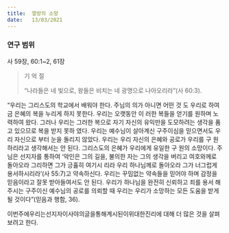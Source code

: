 ```yaml
---
title:  열방의 소망
date:   13/03/2021
---
```


### 연구 범위
사 59장, 60:1~2, 61장

> <p> 기 억 절 </p>
> “나라들은 네 빛으로, 왕들은 비치는 네 광명으로 나아오리라”(사 60:3).

“우리는 그리스도의 학교에서 배워야 한다. 주님의 의가 아니면 어떤 것 도 우리로 하여금 은혜의 복을 누리게 하지 못한다. 우리는 오랫동안 이 러한 복들을 얻기를 원하며 노력하여 왔다. 그러나 우리는 그러한 복으로 자기 자신의 유익만을 도모하려는 생각을 품고 있으므로 복을 받지 못하 였다. 우리는 예수님이 살아계신 구주이심을 믿으면서도 우리 자신으로 부터 눈을 돌리지 않았다. 우리는 우리 자신의 은혜와 공로가 우리를 구 원하리라고 생각해서는 안 된다. 그리스도의 은혜가 우리에게 유일한 구 원의 소망이다. 주님은 선지자를 통하여 ‘악인은 그의 길을, 불의한 자는 그의 생각을 버리고 여호와께로 돌아오라 그리하면 그가 긍휼히 여기시 리라 우리 하나님께로 돌아오라 그가 너그럽게 용서하시리라’(사 55:7)고 약속하신다. 우리는 꾸밈없는 약속들을 믿어야 하며 감정을 믿음이라고 잘못 받아들여서도 안 된다. 우리가 하나님을 완전히 신뢰하고 죄를 용서 해 주시는 구주이신 예수님의 공로를 의뢰할 때 우리는 우리가 소망하는 모든 도움을 받게 될 것이다”(믿음과 행함, 36).

이번주에우리는선지자이사야의글을통해계시된이위대한진리에 대해 더 많은 것을 살펴보려고 한다.